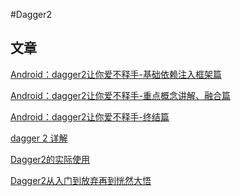 #Dagger2

## 文章

[Android：dagger2让你爱不释手-基础依赖注入框架篇
](http://www.jianshu.com/p/cd2c1c9f68d4)

[Android：dagger2让你爱不释手-重点概念讲解、融合篇](http://www.jianshu.com/p/1d42d2e6f4a5)

[Android：dagger2让你爱不释手-终结篇
](http://www.jianshu.com/p/65737ac39c44)

[dagger 2 详解](http://www.jianshu.com/p/269c3f70ec1e)

[Dagger2的实际使用
](http://www.jianshu.com/p/fc4ed82fe75a)

[Dagger2从入门到放弃再到恍然大悟
](http://www.jianshu.com/p/39d1df6c877d#)
